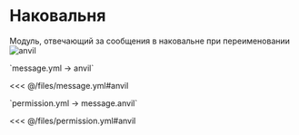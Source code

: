 # Наковальня

Модуль, отвечающий за сообщения в наковальне при переименовании
![anvil](/anvil.gif)

[//]: # (message.yml)
<!--@include: @/parts/words.md#setting-->
<!--@include: @/parts/words.md#path--> `message.yml → anvil`

<!--@include: @/parts/words.md#default-->
<<< @/files/message.yml#anvil

<!--@include: @/parts/enable.md-->

[//]: # (permission.yml)
<!--@include: @/parts/words.md#permission-->
<!--@include: @/parts/words.md#path--> `permission.yml → message.anvil`

<!--@include: @/parts/words.md#default-->
<<< @/files/permission.yml#anvil

<!--@include: @/parts/permission/permissionTier3.md-->